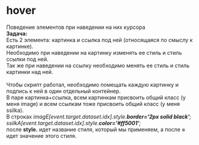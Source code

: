 # hover
Поведение элементов при наведении на них курсора<br>
<b>Задача:</b><br>
Есть 2 элемента: картинка и ссылка под ней (относящаяся по смыслу к картинке).<br>
Необходимо при наведении на картинку изменять ее стиль и стиль ссылки под ней.<br>
Так же при наведении на ссылку необходимо менять ее стиль и стиль картинки над ней.<br><br>
Чтобы скрипт работал, необходимо помещать каждую картинку и подпись к ней в один отдельный контейнер.<br>
В паре картинка+ссылка, всем картинкам присвоить общий класс (у меня image) и всем ссылкам тоже присвоить общий класс (у меня ssilka).<br>
В строках <i>imagE[event.target.dataset.idx].style.<b>border='2px solid black'</b>;</i><br>
<i>ssilkA[event.target.dataset.idx].style.<b>color='#ff5001'</b>;</i><br>
после <b>style.</b> идет название стиля, который мы применяем, а после <b>=</b> идет значение этого стиля.
